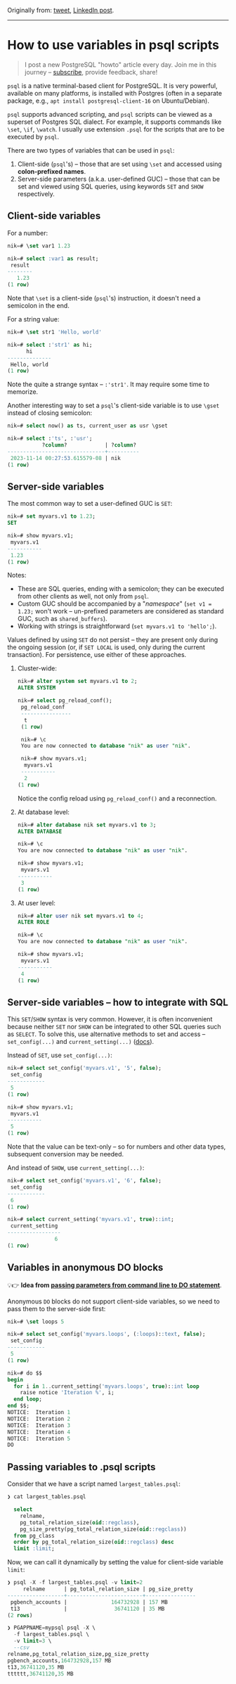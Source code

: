 Originally from: [tweet](https://twitter.com/samokhvalov/status/1724351012562141612), [LinkedIn post]().

---

# How to use variables in psql scripts

> I post a new PostgreSQL "howto" article every day. Join me in this
> journey – [subscribe](https://twitter.com/samokhvalov/), provide feedback, share!

`psql` is a native terminal-based client for PostgreSQL. It is very powerful, available on many platforms, is installed
with Postgres (often in a separate package, e.g., `apt install postgresql-client-16` on Ubuntu/Debian).

`psql` supports advanced scripting, and `psql` scripts can be viewed as a superset of Postgres SQL dialect.
For example, it supports commands like `\set`, `\if`, `\watch`. I usually use extension `.psql` for the scripts that are
to be executed by `psql`.

There are two types of variables that can be used in `psql`:

1. Client-side (`psql`'s) – those that are set using `\set` and accessed using **colon-prefixed names**.
2. Server-side parameters (a.k.a. user-defined GUC) – those that can be set and viewed using SQL queries, using keywords
   `SET` and `SHOW` respectively.

## Client-side variables

For a number:

```sql
nik=# \set var1 1.23

nik=# select :var1 as result;
 result
--------
   1.23
(1 row)
```

Note that `\set` is a client-side (`psql`'s) instruction, it doesn't need a semicolon in the end.

For a string value:

```sql
nik=# \set str1 'Hello, world'

nik=# select :'str1' as hi;
      hi
--------------
 Hello, world
(1 row)
```

Note the quite a strange syntax – `:'str1'`. It may require some time to memorize.

Another interesting way to set a `psql`'s client-side variable is to use `\gset` instead of closing semicolon:

```sql
nik=# select now() as ts, current_user as usr \gset

nik=# select :'ts', :'usr';
           ?column?            | ?column?
-------------------------------+----------
 2023-11-14 00:27:53.615579-08 | nik
(1 row)
```

## Server-side variables

The most common way to set a user-defined GUC is `SET`:

```sql
nik=# set myvars.v1 to 1.23;
SET

nik=# show myvars.v1;
 myvars.v1
-----------
 1.23
(1 row)
```

Notes:

- These are SQL queries, ending with a semicolon; they can be executed from other clients as well, not only from `psql`.
- Custom GUC should be accompanied by a "_namespace_" (`set v1 = 1.23;` won't work – un-prefixed parameters are
  considered as standard GUC, such as `shared_buffers`).
- Working with strings is straightforward (`set myvars.v1 to 'hello';`).

Values defined by using `SET` do not persist – they are present only during the ongoing session (or, if `SET LOCAL` is
used, only during the current transaction). For persistence, use either of these approaches.

1) Cluster-wide:
    ```sql
    nik=# alter system set myvars.v1 to 2;
    ALTER SYSTEM

    nik=# select pg_reload_conf();
     pg_reload_conf
     ----------------
      t
     (1 row)

     nik=# \c
     You are now connected to database "nik" as user "nik".

     nik=# show myvars.v1;
      myvars.v1
     -----------
      2
    (1 row)
    ```

   Notice the config reload using `pg_reload_conf()` and a reconnection.

2) At database level:

    ```sql
    nik=# alter database nik set myvars.v1 to 3;
    ALTER DATABASE

    nik=# \c
    You are now connected to database "nik" as user "nik".

    nik=# show myvars.v1;
     myvars.v1
    -----------
     3
    (1 row)
    ```

3) At user level:

    ```sql
    nik=# alter user nik set myvars.v1 to 4;
    ALTER ROLE

    nik=# \c
    You are now connected to database "nik" as user "nik".

    nik=# show myvars.v1;
     myvars.v1
    -----------
     4
    (1 row)
    ```

## Server-side variables – how to integrate with SQL

This `SET`/`SHOW` syntax is very common. However, it is often inconvenient because neither `SET` nor `SHOW` can be
integrated to other SQL queries such as `SELECT`. To solve this, use alternative methods to set and
access – `set_config(...)`
and `current_setting(...)` ([docs](https://postgresql.org/docs/current/functions-admin.html#FUNCTIONS-ADMIN-SET)).

Instead of `SET`, use `set_config(...)`:

```sql
nik=# select set_config('myvars.v1', '5', false);
 set_config
------------
 5
(1 row)

nik=# show myvars.v1;
 myvars.v1
-----------
 5
(1 row)
```

Note that the value can be text-only – so for numbers and other data types, subsequent conversion may be needed.

And instead of `SHOW`, use `current_setting(...)`:

```sql
nik=# select set_config('myvars.v1', '6', false);
 set_config
------------
 6
(1 row)

nik=# select current_setting('myvars.v1', true)::int;
 current_setting
-----------------
               6
(1 row)
```

## Variables in anonymous DO blocks

💡👉 **Idea from
[passing parameters from command line to DO statement](https://postgres.cz/wiki/PostgreSQL_SQL_Tricks#Passing_parameters_from_command_line_to_DO_statement)**.

Anonymous `DO` blocks do not support client-side variables, so we need to pass them to the server-side first:

```sql
nik=# \set loops 5

nik=# select set_config('myvars.loops', (:loops)::text, false);
 set_config
------------
 5
(1 row)

nik=# do $$
begin
  for i in 1..current_setting('myvars.loops', true)::int loop
    raise notice 'Iteration %', i;
  end loop;
end $$;
NOTICE:  Iteration 1
NOTICE:  Iteration 2
NOTICE:  Iteration 3
NOTICE:  Iteration 4
NOTICE:  Iteration 5
DO
```

## Passing variables to .psql scripts

Consider that we have a script named `largest_tables.psql`:

```sql
❯ cat largest_tables.psql

  select
    relname,
    pg_total_relation_size(oid::regclass),
    pg_size_pretty(pg_total_relation_size(oid::regclass))
  from pg_class
  order by pg_total_relation_size(oid::regclass) desc
  limit :limit;
```

Now, we can call it dynamically by setting the value for client-side variable `limit`:

```sql
❯ psql -X -f largest_tables.psql -v limit=2
     relname      | pg_total_relation_size | pg_size_pretty
------------------+------------------------+----------------
 pgbench_accounts |              164732928 | 157 MB
 t13              |               36741120 | 35 MB
(2 rows)

❯ PGAPPNAME=mypsql psql -X \
  -f largest_tables.psql \
  -v limit=3 \
  --csv
relname,pg_total_relation_size,pg_size_pretty
pgbench_accounts,164732928,157 MB
t13,36741120,35 MB
tttttt,36741120,35 MB
```
